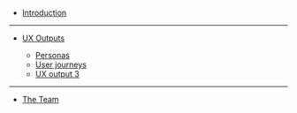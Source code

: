 - [Introduction](main-content/introduction)

---

- [UX Outputs](main-content/ux-outputs)
  
  - [Personas](main-content/ux-output-1)
  - [User journeys](main-content/ux-output-2)
  - [UX output 3](main-content/ux-output-3)

---

- [The Team](main-content/the-team)

<!--   - [TEMPLATE](main-content/pages/_template) -->
  
<!--[Search results](main-content/pages/search-results)-->
<!--[Data viewer](main-content/pages/data-viewer)-->
<!--[404 - Page not Found](main-content/pages/404-page))-->

<!--[Help and support](main-content/pages/help)-->
<!--[Search](main-content/pages/search)-->

<!--Evidence-->
  
<!-- [User research](#)-->
<!-- [Example Spatial Data Portals](appendices/portal-examples.md)-->
  
<!-- [About Us](other/about-us.md)-->
<!-- [Changelog](other/changelog.md)-->

